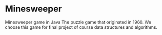 # Minesweeper
Minesweeper game in Java
The puzzle game that originated in 1960.
We choose this game for final project of course data structures and algorithms.



